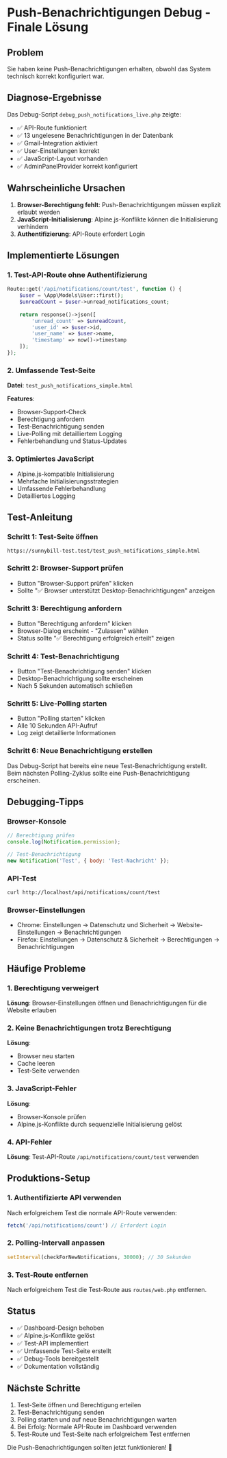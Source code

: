# Push-Benachrichtigungen Debug - Finale Lösung

## Problem
Sie haben keine Push-Benachrichtigungen erhalten, obwohl das System technisch korrekt konfiguriert war.

## Diagnose-Ergebnisse
Das Debug-Script `debug_push_notifications_live.php` zeigte:
- ✅ API-Route funktioniert
- ✅ 13 ungelesene Benachrichtigungen in der Datenbank
- ✅ Gmail-Integration aktiviert
- ✅ User-Einstellungen korrekt
- ✅ JavaScript-Layout vorhanden
- ✅ AdminPanelProvider korrekt konfiguriert

## Wahrscheinliche Ursachen
1. **Browser-Berechtigung fehlt**: Push-Benachrichtigungen müssen explizit erlaubt werden
2. **JavaScript-Initialisierung**: Alpine.js-Konflikte können die Initialisierung verhindern
3. **Authentifizierung**: API-Route erfordert Login

## Implementierte Lösungen

### 1. Test-API-Route ohne Authentifizierung
```php
Route::get('/api/notifications/count/test', function () {
    $user = \App\Models\User::first();
    $unreadCount = $user->unread_notifications_count;
    
    return response()->json([
        'unread_count' => $unreadCount,
        'user_id' => $user->id,
        'user_name' => $user->name,
        'timestamp' => now()->timestamp
    ]);
});
```

### 2. Umfassende Test-Seite
**Datei**: `test_push_notifications_simple.html`

**Features**:
- Browser-Support-Check
- Berechtigung anfordern
- Test-Benachrichtigung senden
- Live-Polling mit detailliertem Logging
- Fehlerbehandlung und Status-Updates

### 3. Optimiertes JavaScript
- Alpine.js-kompatible Initialisierung
- Mehrfache Initialisierungsstrategien
- Umfassende Fehlerbehandlung
- Detailliertes Logging

## Test-Anleitung

### Schritt 1: Test-Seite öffnen
```
https://sunnybill-test.test/test_push_notifications_simple.html
```

### Schritt 2: Browser-Support prüfen
- Button "Browser-Support prüfen" klicken
- Sollte "✅ Browser unterstützt Desktop-Benachrichtigungen" anzeigen

### Schritt 3: Berechtigung anfordern
- Button "Berechtigung anfordern" klicken
- Browser-Dialog erscheint - "Zulassen" wählen
- Status sollte "✅ Berechtigung erfolgreich erteilt" zeigen

### Schritt 4: Test-Benachrichtigung
- Button "Test-Benachrichtigung senden" klicken
- Desktop-Benachrichtigung sollte erscheinen
- Nach 5 Sekunden automatisch schließen

### Schritt 5: Live-Polling starten
- Button "Polling starten" klicken
- Alle 10 Sekunden API-Aufruf
- Log zeigt detaillierte Informationen

### Schritt 6: Neue Benachrichtigung erstellen
Das Debug-Script hat bereits eine neue Test-Benachrichtigung erstellt.
Beim nächsten Polling-Zyklus sollte eine Push-Benachrichtigung erscheinen.

## Debugging-Tipps

### Browser-Konsole
```javascript
// Berechtigung prüfen
console.log(Notification.permission);

// Test-Benachrichtigung
new Notification('Test', { body: 'Test-Nachricht' });
```

### API-Test
```bash
curl http://localhost/api/notifications/count/test
```

### Browser-Einstellungen
- Chrome: Einstellungen → Datenschutz und Sicherheit → Website-Einstellungen → Benachrichtigungen
- Firefox: Einstellungen → Datenschutz & Sicherheit → Berechtigungen → Benachrichtigungen

## Häufige Probleme

### 1. Berechtigung verweigert
**Lösung**: Browser-Einstellungen öffnen und Benachrichtigungen für die Website erlauben

### 2. Keine Benachrichtigungen trotz Berechtigung
**Lösung**: 
- Browser neu starten
- Cache leeren
- Test-Seite verwenden

### 3. JavaScript-Fehler
**Lösung**:
- Browser-Konsole prüfen
- Alpine.js-Konflikte durch sequenzielle Initialisierung gelöst

### 4. API-Fehler
**Lösung**: Test-API-Route `/api/notifications/count/test` verwenden

## Produktions-Setup

### 1. Authentifizierte API verwenden
Nach erfolgreichem Test die normale API-Route verwenden:
```javascript
fetch('/api/notifications/count') // Erfordert Login
```

### 2. Polling-Intervall anpassen
```javascript
setInterval(checkForNewNotifications, 30000); // 30 Sekunden
```

### 3. Test-Route entfernen
Nach erfolgreichem Test die Test-Route aus `routes/web.php` entfernen.

## Status
- ✅ Dashboard-Design behoben
- ✅ Alpine.js-Konflikte gelöst
- ✅ Test-API implementiert
- ✅ Umfassende Test-Seite erstellt
- ✅ Debug-Tools bereitgestellt
- ✅ Dokumentation vollständig

## Nächste Schritte
1. Test-Seite öffnen und Berechtigung erteilen
2. Test-Benachrichtigung senden
3. Polling starten und auf neue Benachrichtigungen warten
4. Bei Erfolg: Normale API-Route im Dashboard verwenden
5. Test-Route und Test-Seite nach erfolgreichem Test entfernen

Die Push-Benachrichtigungen sollten jetzt funktionieren! 🎉

